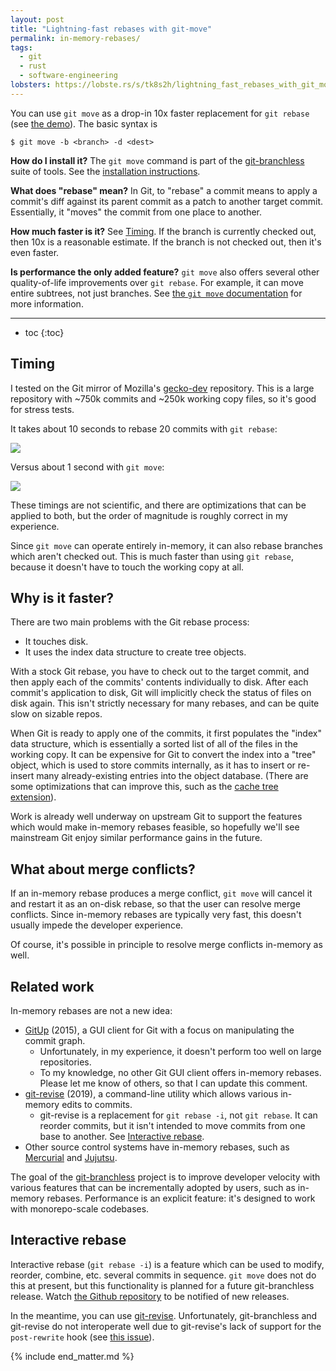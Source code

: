 ```yaml
---
layout: post
title: "Lightning-fast rebases with git-move"
permalink: in-memory-rebases/
tags:
  - git
  - rust
  - software-engineering
lobsters: https://lobste.rs/s/tk8s2h/lightning_fast_rebases_with_git_move
---
```


You can use `git move` as a drop-in 10x faster replacement for `git rebase` (see [the demo](#timing)). The basic syntax is

```
$ git move -b <branch> -d <dest>
```

**How do I install it?** The `git move` command is part of the [git-branchless](https://github.com/arxanas/git-branchless) suite of tools. See the [installation instructions](https://github.com/arxanas/git-branchless/wiki/Installation).

**What does "rebase" mean?** In Git, to "rebase" a commit means to apply a commit's diff against its parent commit as a patch to another target commit. Essentially, it "moves" the commit from one place to another.

**How much faster is it?** See [Timing](#timing). If the branch is currently checked out, then 10x is a reasonable estimate. If the branch is not checked out, then it's even faster.

**Is performance the only added feature?** `git move` also offers several other quality-of-life improvements over `git rebase`. For example, it can move entire subtrees, not just branches. See [the `git move` documentation](https://github.com/arxanas/git-branchless/wiki/Command:-git-move) for more information.

---

 * toc
{:toc}

## Timing

I tested on the Git mirror of Mozilla's [gecko-dev](https://github.com/mozilla/gecko-dev) repository. This is a large repository with ~750k commits and ~250k working copy files, so it's good for stress tests.

It takes about 10 seconds to rebase 20 commits with `git rebase`:

<script id="asciicast-437913" src="https://asciinema.org/a/437913.js" async></script>
<noscript><a href="https://asciinema.org/a/437913" target="_blank"><img src="https://asciinema.org/a/437913.svg" /></a></noscript>

Versus about 1 second with `git move`:

<script id="asciicast-437914" src="https://asciinema.org/a/437914.js" async></script>
<noscript><a href="https://asciinema.org/a/437914" target="_blank"><img src="https://asciinema.org/a/437914.svg" /></a></noscript>

These timings are not scientific, and there are optimizations that can be applied to both, but the order of magnitude is roughly correct in my experience.

Since `git move` can operate entirely in-memory, it can also rebase branches which aren't checked out. This is much faster than using `git rebase`, because it doesn't have to touch the working copy at all.

## Why is it faster?

There are two main problems with the Git rebase process:

- It touches disk.
- It uses the index data structure to create tree objects.

With a stock Git rebase, you have to check out to the target commit, and then apply each of the commits' contents individually to disk. After each commit's application to disk, Git will implicitly check the status of files on disk again. This isn't strictly necessary for many rebases, and can be quite slow on sizable repos.

When Git is ready to apply one of the commits, it first populates the "index" data structure, which is essentially a sorted list of all of the files in the working copy. It can be expensive for Git to convert the index into a "tree" object, which is used to store commits internally, as it has to insert or re-insert many already-existing entries into the object database. (There are some optimizations that can improve this, such as the [cache tree extension](https://git-scm.com/docs/index-format#_cache_tree)).

Work is already well underway on upstream Git to support the features which would make in-memory rebases feasible, so hopefully we'll see mainstream Git enjoy similar performance gains in the future.

## What about merge conflicts?

If an in-memory rebase produces a merge conflict, `git move` will cancel it and restart it as an on-disk rebase, so that the user can resolve merge conflicts. Since in-memory rebases are typically very fast, this doesn't usually impede the developer experience.

Of course, it's possible in principle to resolve merge conflicts in-memory as well.

## Related work

In-memory rebases are not a new idea:

- [GitUp](https://github.com/git-up/GitUp) (2015), a GUI client for Git with a focus on manipulating the commit graph.
  - Unfortunately, in my experience, it doesn't perform too well on large repositories.
  - To my knowledge, no other Git GUI client offers in-memory rebases. Please let me know of others, so that I can update this comment.
- [git-revise](https://github.com/mystor/git-revise) (2019), a command-line utility which allows various in-memory edits to commits.
  - git-revise is a replacement for `git rebase -i`, not `git rebase`. It can reorder commits, but it isn't intended to move commits from one base to another. See [Interactive rebase](#interactive-rebase).
- Other source control systems have in-memory rebases, such as [Mercurial](https://www.mercurial-scm.org/) and [Jujutsu](https://github.com/martinvonz/jj).

The goal of the [git-branchless](https://github.com/arxanas/git-branchless) project is to improve developer velocity with various features that can be incrementally adopted by users, such as in-memory rebases. Performance is an explicit feature: it's designed to work with monorepo-scale codebases.

## Interactive rebase

Interactive rebase (`git rebase -i`) is a feature which can be used to modify, reorder, combine, etc. several commits in sequence. `git move` does not do this at present, but this functionality is planned for a future git-branchless release. Watch [the Github repository](https://github.com/arxanas/git-branchless) to be notified of new releases.

In the meantime, you can use [git-revise](https://github.com/mystor/git-revise). Unfortunately, git-branchless and git-revise do not interoperate well due to git-revise's lack of support for the `post-rewrite` hook (see [this issue](https://github.com/mystor/git-revise/issues/35#issuecomment-523237380)).

{% include end_matter.md %}
